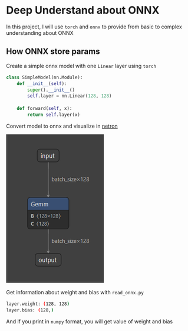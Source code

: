 # Deep Understand about ONNX

In this project, I will use `torch` and `onnx` to provide from basic to complex understanding about ONNX

## How ONNX store params

Create a simple onnx model with one `Linear` layer using `torch`

``` python
class SimpleModel(nn.Module):
    def __init__(self):
        super().__init__()
        self.layer = nn.Linear(128, 128)

    def forward(self, x):
        return self.layer(x)
```

Convert model to onnx and visualize in [netron](https://netron.app)

![basic_model](./assets/basic.png)

Get information about weight and bias with `read_onnx.py`

``` bash
layer.weight: (128, 128)
layer.bias: (128,)
```

And if you print in `numpy` format, you will get value of weight and bias